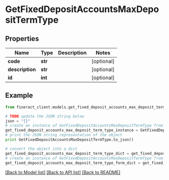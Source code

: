 # GetFixedDepositAccountsMaxDepositTermType


## Properties

Name | Type | Description | Notes
------------ | ------------- | ------------- | -------------
**code** | **str** |  | [optional] 
**description** | **str** |  | [optional] 
**id** | **int** |  | [optional] 

## Example

```python
from fineract_client.models.get_fixed_deposit_accounts_max_deposit_term_type import GetFixedDepositAccountsMaxDepositTermType

# TODO update the JSON string below
json = "{}"
# create an instance of GetFixedDepositAccountsMaxDepositTermType from a JSON string
get_fixed_deposit_accounts_max_deposit_term_type_instance = GetFixedDepositAccountsMaxDepositTermType.from_json(json)
# print the JSON string representation of the object
print GetFixedDepositAccountsMaxDepositTermType.to_json()

# convert the object into a dict
get_fixed_deposit_accounts_max_deposit_term_type_dict = get_fixed_deposit_accounts_max_deposit_term_type_instance.to_dict()
# create an instance of GetFixedDepositAccountsMaxDepositTermType from a dict
get_fixed_deposit_accounts_max_deposit_term_type_form_dict = get_fixed_deposit_accounts_max_deposit_term_type.from_dict(get_fixed_deposit_accounts_max_deposit_term_type_dict)
```
[[Back to Model list]](../README.md#documentation-for-models) [[Back to API list]](../README.md#documentation-for-api-endpoints) [[Back to README]](../README.md)


